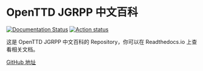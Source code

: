 # OpenTTD JGRPP 中文百科

[![Documentation Status](https://readthedocs.org/projects/jgrzh/badge/?version=latest)](https://ottdzh.readthedocs.io/projects/jgrpp/latest/?badge=latest)
[![Action status](https://github.com/WenSimEHRP/JGRPP-wiki/actions/workflows/build_doc.yml/badge.svg)](https://github.com/wensimehrp/jgrpp-wiki/actions)


这是 OpenTTD JGRPP 中文百科的 Repository，你可以在 Readthedocs.io 上查看相关文档。

[GitHub 地址](https://github.com/wensimehrp/jgrpp-wiki)
